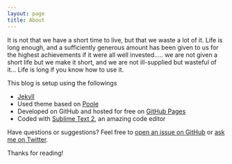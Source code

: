 ```yaml
---
layout: page
title: About
---
```


<p class="message">
  It is not that we have a short time to live, but that we waste a lot of it. Life is long enough, and a sufficiently generous amount has been given to us for the highest achievements if it were all well invested..... we are not given a short life but we make it short, and we are not ill-supplied but wasteful of it… Life is long if you know how to use it.
</p>

This blog is setup using the followings

* [Jekyll](http://jekyllrb.com)
* Used theme based on [Poole](https://github.com/poole/poole)
* Developed on GitHub and hosted for free on [GitHub Pages](https://pages.github.com)
* Coded with [Sublime Text 2](http://sublimetext.com), an amazing code editor

Have questions or suggestions? Feel free to [open an issue on GitHub](https://github.com/anjesh/anjesh.github.io/issues/new) or [ask me on Twitter](https://twitter.com/anjesh).

Thanks for reading!
